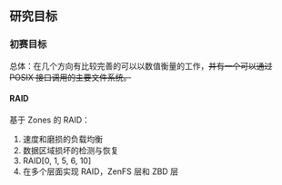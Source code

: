 ## 研究目标

### 初赛目标

总体：在几个方向有比较完善的可以以数值衡量的工作，~~并有一个可以通过 POSIX 接口调用的主要文件系统。~~

#### RAID

基于 Zones 的 RAID：

1. 速度和磨损的负载均衡
2. 数据区域损坏的检测与恢复
3. RAID[0, 1, 5, 6, 10]
4. 在多个层面实现 RAID，ZenFS 层和 ZBD 层
